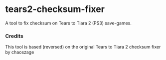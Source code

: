 # tears2-checksum-fixer

A tool to fix checksum on Tears to Tiara 2 (PS3) save-games.

### Credits

This tool is based (reversed) on the original Tears to Tiara 2 checksum fixer by chaoszage

